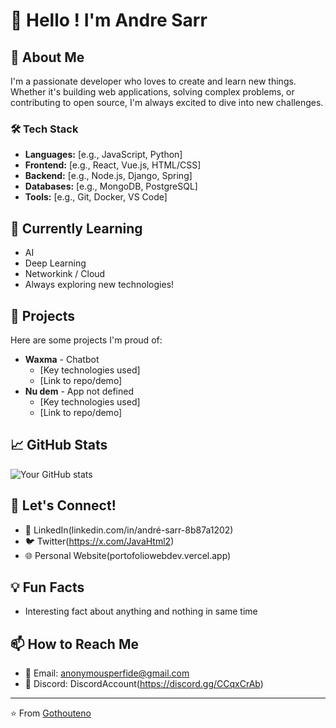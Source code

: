 # 👋 Hello ! I'm Andre Sarr

## 🚀 About Me
I'm a passionate developer who loves to create and learn new things. Whether it's building web applications, solving complex problems, or contributing to open source, I'm always excited to dive into new challenges.

### 🛠️ Tech Stack
- **Languages:** [e.g., JavaScript, Python]
- **Frontend:** [e.g., React, Vue.js, HTML/CSS]
- **Backend:** [e.g., Node.js, Django, Spring]
- **Databases:** [e.g., MongoDB, PostgreSQL]
- **Tools:** [e.g., Git, Docker, VS Code]

## 🌱 Currently Learning
- AI
- Deep Learning
- Networkink / Cloud
- Always exploring new technologies!

## 💼 Projects
Here are some projects I'm proud of:

- **Waxma** - Chatbot
  - [Key technologies used]
  - [Link to repo/demo]
- **Nu dem** - App not defined
  - [Key technologies used]
  - [Link to repo/demo]

## 📈 GitHub Stats
![Your GitHub stats](https://github-readme-stats.vercel.app/api?username=Anonymous1223334444&show_icons=true&theme=radical)

## 🤝 Let's Connect!
- 💼 LinkedIn(linkedin.com/in/andré-sarr-8b87a1202)
- 🐦 Twitter(https://x.com/JavaHtml2)
- 🌐 Personal Website(portofoliowebdev.vercel.app)

## 💡 Fun Facts
- Interesting fact about anything and nothing in same time

## 📫 How to Reach Me
- 📧 Email: anonymousperfide@gmail.com
- 💬 Discord: DiscordAccount(https://discord.gg/CCqxCrAb)

---
⭐️ From [Gothouteno](https://github.com/Gothouteno)
